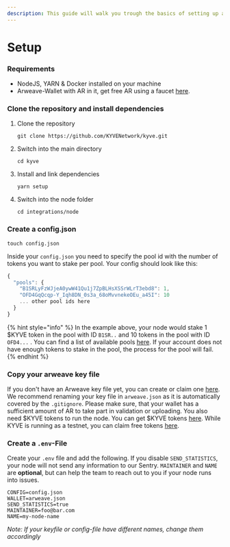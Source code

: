 ```yaml
---
description: This guide will walk you trough the basics of setting up a KYVE node
---
```


# Setup

### Requirements

* NodeJS, YARN & Docker installed on your machine
* Arweave-Wallet with AR in it, get free AR using a faucet [here](https://faucet.arweave.net/).

### Clone the repository and install dependencies

1. Clone the repository

   ```text
   git clone https://github.com/KYVENetwork/kyve.git
   ```

2. Switch into the main directory

   ```text
   cd kyve
   ```

3. Install and link dependencies

   ```text
   yarn setup
   ```

4. Switch into the node folder

   ```text
   cd integrations/node
   ```

### Create a config.json

```text
touch config.json
```

Inside your `config.json` you need to specify the pool id with the number of tokens you want to stake per pool. Your config should look like this:

```javascript
{
  "pools": {
    "B1SRLyFzWJjeA0ywW41Qu1j7ZpBLHsXSSrWLrT3ebd8": 1,
    "OFD4GqQcqp-Y_Iqh8DN_0s3a_68oMvvnekeOEu_a45I": 10
    ... other pool ids here
  }
}
```

{% hint style="info" %}
In the example above, your node would stake 1 $KYVE token in the pool with ID `B1SR..` and 10 tokens in the pool with ID `OFD4...` . You can find a list of available pools [here](https://kyve.network/gov/pools). If your account does not have enough tokens to stake in the pool, the process for the pool will fail.
{% endhint %}

### Copy your arweave key file

If you don't have an Arweave key file yet, you can create or claim one [here](https://arweave.org). We recommend renaming your key file in `arweave.json` as it is automatically covered by the `.gitignore`. Please make sure, that your wallet has a sufficient amount of AR to take part in validation or uploading. You also need $KYVE tokens to run the node. You can get $KYVE tokens [here](../usdkyve-token.md#get-free-tokens). While KYVE is running as a testnet, you can claim free tokens [here](../usdkyve-token.md#get-free-tokens).

### Create a `.env`-File

Create your `.env` file and add the following. If you disable `SEND_STATISTICS`, your node will not send any information to our Sentry. `MAINTAINER` and `NAME` are **optional**, but can help the team to reach out to you if your node runs into issues.

```text
CONFIG=config.json
WALLET=arweave.json
SEND_STATISTICS=true
MAINTAINER=foo@bar.com
NAME=my-node-name
```

_Note: If your keyfile or config-file have different names, change them accordingly_

